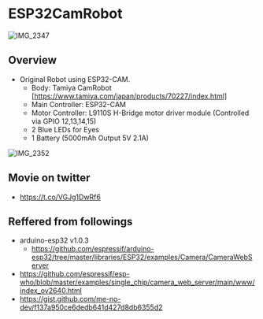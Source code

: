 # ESP32CamRobot

![IMG_2347](https://user-images.githubusercontent.com/52347942/64022883-175a1280-cb72-11e9-898f-c5745106345f.jpg)

## Overview
* Original Robot using ESP32-CAM.
  * Body: Tamiya CamRobot [https://www.tamiya.com/japan/products/70227/index.html]
  * Main Controller: ESP32-CAM
  * Motor Controller: L9110S H-Bridge motor driver module (Controlled via GPIO 12,13,14,15) 
  * 2 Blue LEDs for Eyes
  * 1 Battery (5000mAh Output 5V 2.1A)

![IMG_2352](https://user-images.githubusercontent.com/52347942/64023013-60aa6200-cb72-11e9-97f0-252137971a61.jpg)

## Movie on twitter
* https://t.co/VGJg1DwRf6

## Reffered from followings
* arduino-esp32 v1.0.3
  * https://github.com/espressif/arduino-esp32/tree/master/libraries/ESP32/examples/Camera/CameraWebServer
* https://github.com/espressif/esp-who/blob/master/examples/single_chip/camera_web_server/main/www/index_ov2640.html
* https://gist.github.com/me-no-dev/f137a950ce6dedb641d427d8db6355d2

